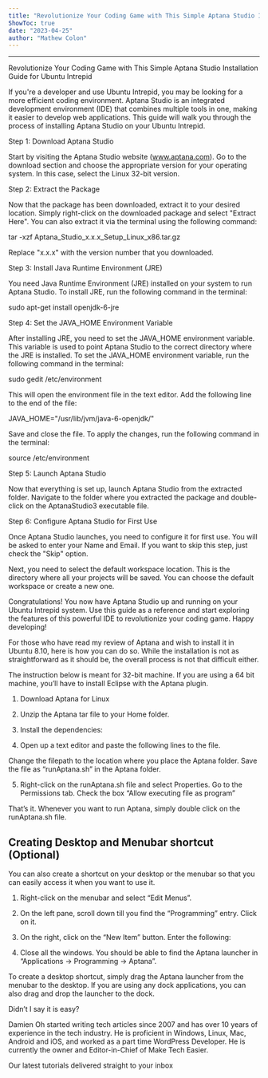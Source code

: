 ```yaml
---
title: "Revolutionize Your Coding Game with This Simple Aptana Studio Installation Guide for Ubuntu Intrepid"
ShowToc: true 
date: "2023-04-25"
author: "Mathew Colon"
---
```

*****
Revolutionize Your Coding Game with This Simple Aptana Studio Installation Guide for Ubuntu Intrepid

If you're a developer and use Ubuntu Intrepid, you may be looking for a more efficient coding environment. Aptana Studio is an integrated development environment (IDE) that combines multiple tools in one, making it easier to develop web applications. This guide will walk you through the process of installing Aptana Studio on your Ubuntu Intrepid.

Step 1: Download Aptana Studio

Start by visiting the Aptana Studio website (www.aptana.com). Go to the download section and choose the appropriate version for your operating system. In this case, select the Linux 32-bit version.

Step 2: Extract the Package

Now that the package has been downloaded, extract it to your desired location. Simply right-click on the downloaded package and select "Extract Here". You can also extract it via the terminal using the following command:

tar -xzf Aptana_Studio_x.x.x_Setup_Linux_x86.tar.gz

Replace "x.x.x" with the version number that you downloaded.

Step 3: Install Java Runtime Environment (JRE)

You need Java Runtime Environment (JRE) installed on your system to run Aptana Studio. To install JRE, run the following command in the terminal:

sudo apt-get install openjdk-6-jre

Step 4: Set the JAVA_HOME Environment Variable

After installing JRE, you need to set the JAVA_HOME environment variable. This variable is used to point Aptana Studio to the correct directory where the JRE is installed. To set the JAVA_HOME environment variable, run the following command in the terminal:

sudo gedit /etc/environment

This will open the environment file in the text editor. Add the following line to the end of the file:

JAVA_HOME="/usr/lib/jvm/java-6-openjdk/"

Save and close the file. To apply the changes, run the following command in the terminal:

source /etc/environment

Step 5: Launch Aptana Studio

Now that everything is set up, launch Aptana Studio from the extracted folder. Navigate to the folder where you extracted the package and double-click on the AptanaStudio3 executable file.

Step 6: Configure Aptana Studio for First Use

Once Aptana Studio launches, you need to configure it for first use. You will be asked to enter your Name and Email. If you want to skip this step, just check the "Skip" option.

Next, you need to select the default workspace location. This is the directory where all your projects will be saved. You can choose the default workspace or create a new one.

Congratulations! You now have Aptana Studio up and running on your Ubuntu Intrepid system. Use this guide as a reference and start exploring the features of this powerful IDE to revolutionize your coding game. Happy developing!


For those who have read my review of Aptana and wish to install it in Ubuntu 8.10, here is how you can do so. While the installation is not as straightforward as it should be, the overall process is not that difficult either.
 
The instruction below is meant for 32-bit machine. If you are using a 64 bit machine, you’ll have to install Eclipse with the Aptana plugin.
 
1. Download Aptana for Linux
 
2. Unzip the Aptana tar file to your Home folder.
 
3. Install the dependencies:
 
4. Open up a text editor and paste the following lines to the file.
 
Change the filepath to the location where you place the Aptana folder. Save the file as “runAptana.sh” in the Aptana folder.
 
5. Right-click on the runAptana.sh file and select Properties. Go to the Permissions tab. Check the box “Allow executing file as program”
 
That’s it. Whenever you want to run Aptana, simply double click on the runAptana.sh file.
 
## Creating Desktop and Menubar shortcut (Optional)
 
You can also create a shortcut on your desktop or the menubar so that you can easily access it when you want to use it.
 
1. Right-click on the menubar and select “Edit Menus”.
 
2. On the left pane, scroll down till you find the “Programming” entry. Click on it.
 
3. On the right, click on the “New Item” button. Enter the following:
 
4. Close all the windows. You should be able to find the Aptana launcher in “Applications -> Programming -> Aptana”.
 
To create a desktop shortcut, simply drag the Aptana launcher from the menubar to the desktop. If you are using any dock applications, you can also drag and drop the launcher to the dock.
 
Didn’t I say it is easy?
 
Damien Oh started writing tech articles since 2007 and has over 10 years of experience in the tech industry. He is proficient in Windows, Linux, Mac, Android and iOS, and worked as a part time WordPress Developer. He is currently the owner and Editor-in-Chief of Make Tech Easier.
 
Our latest tutorials delivered straight to your inbox




